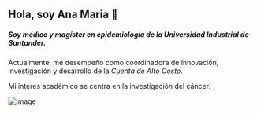 ## Hola, soy **Ana Maria** :wave:





##### Soy *médico* y magíster en epidemiología de la Universidad Industrial de Santander.

Actualmente, me desempeño como coordinadora de innovación, investigación y desarrollo de la *Cuenta de Alto Costo*. 

Mi interes académico se centra en la investigación del cáncer.

![image](https://user-images.githubusercontent.com/112821870/188750427-f580d371-4cd2-4a07-af51-a685ca9aeec9.png)

